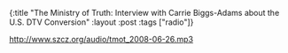{:title "The Ministry of Truth: Interview with Carrie Biggs-Adams about the U.S. DTV Conversion"
:layout :post
:tags  ["radio"]}

<http://www.szcz.org/audio/tmot_2008-06-26.mp3>

